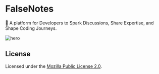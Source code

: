 # FalseNotes

🚀 A platform for Developers to Spark Discussions, Share Expertise, and Shape Coding Journeys.

![hero](https://s3.ap-northeast-2.amazonaws.com/falsenotes.app/assets/media/og.png)

## License

Licensed under the [Mozilla Public License 2.0](https://github.com/yusupovbg/FalseNote/blob/master/LICENSE).
